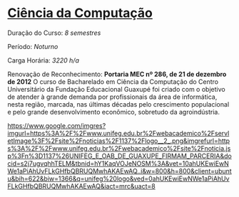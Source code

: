 # [Ciência da Computação](https://www.unifeg.edu.br/webacademico/site/descricaocurso.jsp?Ciencia-da-Computacao&codigocurso=101)

Duração do Curso: _8 semestres_

Período: _Noturno_

Carga Horária: _3220 h/a_

Renovação de Reconhecimento: **Portaria MEC nº 286, de 21 de dezembro de 2012** O curso de Bacharelado em Ciência da Computação do Centro Universitário da Fundação Educacional Guaxupé foi criado com o objetivo de atender à grande demanda por profissionais da área de informática, nesta região, marcada, nas últimas décadas pelo crescimento populacional e pelo grande desenvolvimento econômico, sobretudo da agroindústria. 


https://www.google.com/imgres?imgurl=https%3A%2F%2Fwww.unifeg.edu.br%2Fwebacademico%2FservletImage%3F%2Fsite%2Fnoticias%2F1137%2Flogo__2_.png&imgrefurl=https%3A%2F%2Fwww.unifeg.edu.br%2Fwebacademico%2Fsite%2Fnoticia.jsp%3Fn%3D1137%26UNIFEG_E_OAB_DE_GUAXUPE_FIRMAM_PARCERIA&docid=s2j7ugvqhhTELM&tbnid=hY1KaqVOJeNOSM%3A&vet=10ahUKEwiEwNWe1aPiAhUvFLkGHfbQBRUQMwhAKAEwAQ..i&w=800&h=800&client=ubuntu&bih=622&biw=1366&q=unifeg%20logo&ved=0ahUKEwiEwNWe1aPiAhUvFLkGHfbQBRUQMwhAKAEwAQ&iact=mrc&uact=8
